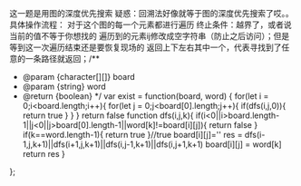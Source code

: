 
这一题是用图的深度优先搜索
疑惑：回溯法好像就等于图的深度优先搜索了哎。。
具体操作流程：
对于这个图的每一个元素都进行遍历
终止条件：越界了，或者说当前的值不等于你想找的
遍历到的元素ij修改成空字符串（防止之后访问）；但是等到这一次遍历结束还是要恢复现场的
返回上下左右其中一个，代表寻找到了任意的一条路径就返回；/**
 * @param {character[][]} board
 * @param {string} word
 * @return {boolean}
 */
var exist = function(board, word) {
    for(let i = 0;i<board.length;i++){
        for(let j = 0;j<board[0].length;j++){
            if(dfs(i,j,0)){
                return true
            }
        }
    }
    return false
    function dfs(i,j,k){
        if(i<0||i>board.length-1||j<0||j>board[0].length-1||word[k]!=board[i][j]){
            return false
        }
        if(k==word.length-1){
            return true
        }//true
        board[i][j]=''
        res = dfs(i-1,j,k+1)||dfs(i+1,j,k+1)||dfs(i,j-1,k+1)||dfs(i,j+1,k+1)
        board[i][j] = word[k]
        return res
    }

};